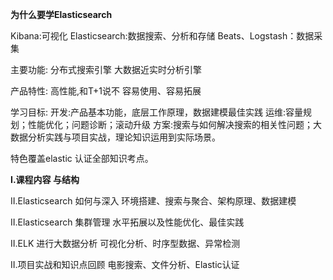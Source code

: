 

**为什么要学Elasticsearch**



Kibana:可视化
Elasticsearch:数据搜索、分析和存储
Beats、Logstash：数据采集


主要功能:
分布式搜索引擎
大数据近实时分析引擎


产品特性:
高性能,和T+1说不
容易使用、容易拓展


学习目标:
开发:产品基本功能，底层工作原理，数据建模最佳实践
运维:容量规划；性能优化；问题诊断；滚动升级
方案:搜索与如何解决搜索的相关性问题；大数据分析实践与项目实战，理论知识运用到实际场景。



特色覆盖elastic 认证全部知识考点。


**I.课程内容 与结构**

II.Elasticsearch 如何与深入
环境搭建、搜索与聚合、架构原理、数据建模


II.Elasticsearch 集群管理
水平拓展以及性能优化、最佳实践

II.ELK 进行大数据分析
可视化分析、时序型数据、异常检测

II.项目实战和知识点回顾
电影搜索、文件分析、Elastic认证










